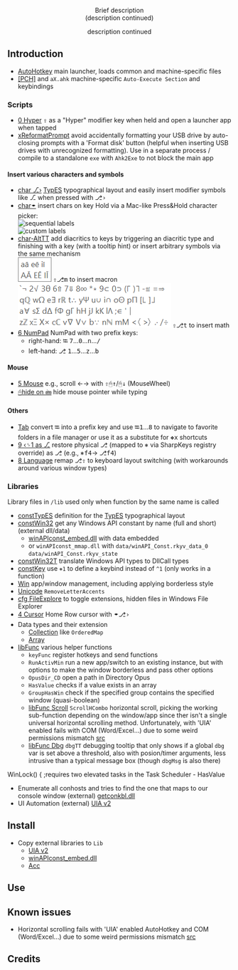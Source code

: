 <p align="center">
Brief description
<br>
(description continued)
</p>

<p align="center">  
description continued
</p>


## Introduction

  - [AutoHotkey](<./AutoHotkey.ahk>) main launcher, loads common and machine-specific files
  - [\[PCH\]](<./[PCH].ahk>) and `aX.ahk` machine-specific `Auto-Execute Section` and keybindings

### Scripts
  - [0 Hyper](<./0 Hyper.ahk>) <kbd>⇪</kbd> as a "Hyper" modifier key when held and open a launcher app when tapped
  - [xReformatPrompt](<./xReformatPrompt.ahk>) avoid accidentally formatting your USB drive by auto-closing prompts with a 'Format disk' button (helpful when inserting USB drives with unrecognized formatting). Use in a separate process / compile to a standalone `exe` with `Ahk2Exe` to not block the main app
#### Insert various characters and symbols
  - [char ⎇›](<./char ⎇›.ahk>) [TypES](https://github.com/eugenesvk/kbdLayout-Mac) typographical layout and easily insert modifier symbols like ⎇ when pressed with <kbd>⎇›</kbd>
  - [char🠿](<./char🠿.ahk>) insert chars on key Hold via a Mac-like Press&Hold character picker:<br/>
    ![sequential labels](./img/ch🠿Dia.png)<br/>
    ![custom labels](./img/ch🠿Sym.png)
  - [char-AltTT](<./char-AltTT.ahk>) add diacritics to keys by triggering an diacritic type and finishing with a key (with a tooltip hint) or insert arbitrary symbols via the same mechanism<br/>
    ![tooltip diacritics](<./img/ch⎇TT Dia.png>) <kbd>⇧</kbd><kbd>⎇</kbd><kbd>m</kbd> to insert macron<br/>
    ![tooltip math symbols](<./img/ch⎇TT Sym.png>) <kbd>⇧</kbd><kbd>⎇</kbd><kbd>t</kbd> to insert math
  - [6 NumPad](<./6 NumPad.ahk>) NumPad with two prefix keys:
    - right-hand: <kbd>⭾</kbd> <kbd>7</kbd>...<kbd>0</kbd>...<kbd>n</kbd>...<kbd>/</kbd>
    - left-hand: <kbd>⎇</kbd> <kbd>1</kbd>...<kbd>5</kbd>...<kbd>z</kbd>...<kbd>b</kbd>
#### Mouse
  - [5 Mouse](<./5 Mouse.ahk>) e.g., scroll ←→ with <kbd>⇧</kbd><kbd>🖱↑</kbd>/<kbd>🖱↓</kbd> (MouseWheel)
  - [🖰hide on 🖮](<./🖰hide on 🖮.ahk>) hide mouse pointer while typing
#### Others
  - [Tab](<./Tab.ahk>) convert <kbd>⭾</kbd> into a prefix key and use <kbd>⭾</kbd><kbd>1</kbd>...<kbd>8</kbd> to navigate to favorite folders in a file manager or use it as a substitute for <kbd>❖</kbd><kbd>x</kbd> shortcuts
  - [9 ‹␠1 as ⎇](<./9 ‹␠1 as ⎇.ahk>) restore physical <kbd>⎇</kbd> (mapped to <kbd>⎈</kbd> via SharpKeys registry override) as <kbd>⎇</kbd> (e.g., <kbd>⎈</kbd><kbd>f4</kbd>→ <kbd>⎇</kbd><kbd>f4</kbd>)
  - [8 Language](<./8 Language.ahk>) remap <kbd>⎇</kbd><kbd>⇪</kbd> to keyboard layout switching (with workarounds around various window types)

### Libraries
Library files in `/lib` used only when function by the same name is called
- [constTypES](<./lib/constTypES.ahk>) definition for the [TypES](https://github.com/eugenesvk/kbdLayout-Mac) typographical layout
- [constWin32](<./lib/constWin32.ahk>) get any Windows API constant by name (full and short) (external dll/data)
  - [winAPIconst_embed.dll](https://github.com/eugenesvk/winAPIconst/releases) with data embedded
  - or `winAPIconst_mmap.dll` with `data/winAPI_Const.rkyv_data_0` `data/winAPI_Const.rkyv_state` 
- [constWin32T](<./lib/constWin32T.ahk>) translate Windows API types to DllCall types
- [constKey](<./lib/constKey.ahk>) use `⎈1` to define a keybind instead of `^1` (only works in a function)
- [Win](<./lib/Win.ahk>) app/window management, including applying borderless style
- [Unicode](<./lib/Unicode.ahk>) `RemoveLetterAccents`
- [cfg FileExplore](<./lib/cfg FileExplore.ahk>) to toggle extensions, hidden files in Windows File Explorer
- [4 Cursor](<./lib/4 Cursor.ahk>) Home Row cursor with 🠿<kbd>⎇›</kbd>
- Data types and their extension
  - [Collection](<./lib/Collection.ahk>) like `OrderedMap`
  - [Array](<./lib/Array.ahk>)
- [libFunc](<./lib/libFunc.ahk>) various helper functions
  - `keyFunc` register hotkeys and send functions
  - `RunActivMin` run a new app/switch to an existing instance, but with options to make the window borderless and pass other options
  - `OpusDir_CD` open a path in Directory Opus
  - `HasValue` checks if a value exists in an array
  - `GroupHasWin` check if the specified group contains the specified window (quasi-boolean)
  - [libFunc Scroll](<./lib/libFunc Scroll.ahk>) `ScrollHCombo` horizontal scroll, picking the working sub-function depending on the window/app since ther isn't a single universal horizontal scrolling method. Unfortunately, with 'UIA' enabled fails with COM (Word/Excel...) due to some weird permissions mismatch [src](autohotkey.com/boards/viewtopic.php?p=432502#p432452)
  - [libFunc Dbg](<./lib/libFunc Dbg.ahk>) `dbgTT` debugging tooltip that only shows if a global `dbg` var is set above a threshold, also with posion/timer arguments, less intrusive than a typical message box (though `dbgMsg` is also there)

WinLock() { ;requires two elevated tasks in the Task Scheduler
    - HasValue
- Enumerate all conhosts and tries to find the one that maps to our console window (external) [getconkbl.dll](github.com/Elfy/getconkbl)
- UI Automation (external) [UIA v2](https://github.com/Descolada/UIA-v2/raw/main/Lib/UIA.ahk)

## Install

  - Copy external libraries to `Lib`
    - [UIA v2](https://github.com/Descolada/UIA-v2/raw/main/Lib/UIA.ahk)
    - [winAPIconst_embed.dll](https://github.com/eugenesvk/winAPIconst/releases)
    - [Acc](https://github.com/Descolada/AHK-v2-libraries/blob/main/Lib/Acc.ahk)

## Use

## Known issues
  - Horizontal scrolling fails with 'UIA' enabled AutoHotkey and COM (Word/Excel...) due to some weird permissions mismatch [src](autohotkey.com/boards/viewtopic.php?p=432502#p432452)

## Credits
